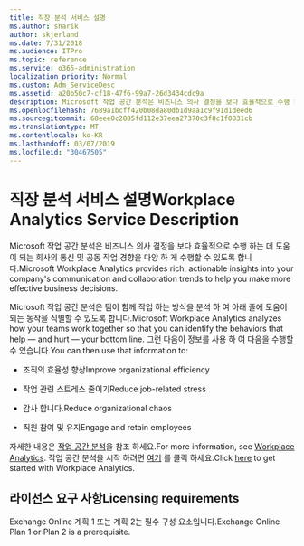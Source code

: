 ```yaml
---
title: 직장 분석 서비스 설명
ms.author: sharik
author: skjerland
ms.date: 7/31/2018
ms.audience: ITPro
ms.topic: reference
ms.service: o365-administration
localization_priority: Normal
ms.custom: Adm_ServiceDesc
ms.assetid: a20b50c7-cf18-47f6-99a7-26d3434cdc9a
description: Microsoft 작업 공간 분석은 비즈니스 의사 결정을 보다 효율적으로 수행 하는 데 도움이 되는 회사의 통신 및 공동 작업 경향을 다양 하 게 수행할 수 있도록 합니다.
ms.openlocfilehash: 7689a1bcff420b08da80db1d9aa1c9f91d1deed6
ms.sourcegitcommit: 68eee0c2885fd112e37eea27370c3f8c1f0831cb
ms.translationtype: MT
ms.contentlocale: ko-KR
ms.lasthandoff: 03/07/2019
ms.locfileid: "30467505"
---
```

# <a name="workplace-analytics-service-description"></a><span data-ttu-id="6e1e9-103">직장 분석 서비스 설명</span><span class="sxs-lookup"><span data-stu-id="6e1e9-103">Workplace Analytics Service Description</span></span>

<span data-ttu-id="6e1e9-104">Microsoft 작업 공간 분석은 비즈니스 의사 결정을 보다 효율적으로 수행 하는 데 도움이 되는 회사의 통신 및 공동 작업 경향을 다양 하 게 수행할 수 있도록 합니다.</span><span class="sxs-lookup"><span data-stu-id="6e1e9-104">Microsoft Workplace Analytics provides rich, actionable insights into your company's communication and collaboration trends to help you make more effective business decisions.</span></span>
  
<span data-ttu-id="6e1e9-105">Microsoft 작업 공간 분석은 팀이 함께 작업 하는 방식을 분석 하 여 아래 줄에 도움이 되는 동작을 식별할 수 있도록 합니다.</span><span class="sxs-lookup"><span data-stu-id="6e1e9-105">Microsoft Workplace Analytics analyzes how your teams work together so that you can identify the behaviors that help — and hurt — your bottom line.</span></span> <span data-ttu-id="6e1e9-106">그런 다음이 정보를 사용 하 여 다음을 수행할 수 있습니다.</span><span class="sxs-lookup"><span data-stu-id="6e1e9-106">You can then use that information to:</span></span> 
  
- <span data-ttu-id="6e1e9-107">조직의 효율성 향상</span><span class="sxs-lookup"><span data-stu-id="6e1e9-107">Improve organizational efficiency</span></span>
    
- <span data-ttu-id="6e1e9-108">작업 관련 스트레스 줄이기</span><span class="sxs-lookup"><span data-stu-id="6e1e9-108">Reduce job-related stress</span></span>
    
- <span data-ttu-id="6e1e9-109">감사 합니다.</span><span class="sxs-lookup"><span data-stu-id="6e1e9-109">Reduce organizational chaos</span></span>
    
- <span data-ttu-id="6e1e9-110">직원 참여 및 유지</span><span class="sxs-lookup"><span data-stu-id="6e1e9-110">Engage and retain employees</span></span>
    
<span data-ttu-id="6e1e9-111">자세한 내용은 [작업 공간 분석](https://go.microsoft.com/fwlink/?linkid=852492)을 참조 하세요.</span><span class="sxs-lookup"><span data-stu-id="6e1e9-111">For more information, see [Workplace Analytics](https://go.microsoft.com/fwlink/?linkid=852492).</span></span> <span data-ttu-id="6e1e9-112">작업 공간 분석을 시작 하려면 [여기](https://docs.microsoft.com/en-us/workplace-analytics/overview/get-started) 를 클릭 하세요.</span><span class="sxs-lookup"><span data-stu-id="6e1e9-112">Click [here](https://docs.microsoft.com/en-us/workplace-analytics/overview/get-started) to get started with Workplace Analytics.</span></span> 
  
## <a name="licensing-requirements"></a><span data-ttu-id="6e1e9-113">라이선스 요구 사항</span><span class="sxs-lookup"><span data-stu-id="6e1e9-113">Licensing requirements</span></span>

<span data-ttu-id="6e1e9-114">Exchange Online 계획 1 또는 계획 2는 필수 구성 요소입니다.</span><span class="sxs-lookup"><span data-stu-id="6e1e9-114">Exchange Online Plan 1 or Plan 2 is a prerequisite.</span></span>